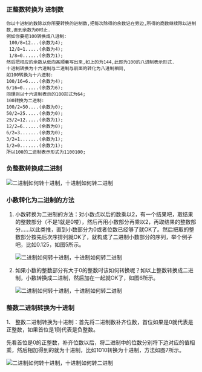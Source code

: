 ### 正整数转换为 进制数
```
你以十进制的数除以你所要转换的进制数,把每次除得的余数记在旁边,所得的商数继续除以进制数,直到余数为0时止.
例如你要把100转换成八进制:
 100/8=12...(余数为4);
 12/8=1.....(余数为4); 
 1/8=0......(余数为1); 
然后把相应的余数从低向高顺着写出来,如上的为144,此即为100的八进制表示形式. 
十进制转换为十六进制与二进制与前面的转化为八进制相同,
如100转换为十六进制: 
100/16=6....(余数为4);
6/16=0......(余数为6);
同理则以十六进制表示的100形式为64;
100转换为二进制:
100/2=50....(余数为0);
50/2=25.....(余数为0);
25/2=12.....(余数为1);
12/2=6......(余数为0);
6/2=3.......(余数为0);
3/2=1.......(余数为1);
1/2=0.......(余数为1);
所以100的二进制表示形式为1100100;
```
### 负整数转换成二进制
![二进制如何转十进制，十进制如何转二进制](https://exp-picture.cdn.bcebos.com/906dbbcadce8904832f4a744130e5f204371925f.jpg?x-bce-process=image%2Fresize%2Cm_lfit%2Cw_500%2Climit_1)

### 小数转化为二进制的方法
1.  小数转换为二进制的方法：对小数点以后的数乘以2，有一个结果吧，取结果的整数部分（不是1就是0喽），然后再用小数部分再乘以2，再取结果的整数部分……以此类推，直到小数部分为0或者位数已经够了就OK了。然后把取的整数部分按先后次序排列就OK了，就构成了二进制小数部分的序列，举个例子吧，比如0.125，如图5所示。
    
    ![二进制如何转十进制，十进制如何转二进制](https://exp-picture.cdn.bcebos.com/5e615d715fdb362080321d3aabc5260f88358d5f.jpg?x-bce-process=image%2Fresize%2Cm_lfit%2Cw_500%2Climit_1)
    
2.  
     如果小数的整数部分有大于0的整数时该如何转换呢？如以上整数转换成二进制，小数转换成二进制，然后加在一起就OK了，如图6所示。
    
    ![二进制如何转十进制，十进制如何转二进制](https://exp-picture.cdn.bcebos.com/2184380f8835dd8a66d695b403013870d541875f.jpg?x-bce-process=image%2Fresize%2Cm_lfit%2Cw_500%2Climit_1)

### 整数二进制转换为十进制

1、 整数二进制转换为十进制：首先将二进制数补齐位数，首位如果是0就代表是正整数，如果首位是1则代表是负整数。

先看首位是0的正整数，补齐位数以后，将二进制中的位数分别将下边对应的值相乘，然后相加得到的就为十进制，比如1010转换为十进制，方法如图7所示。

![二进制如何转十进制，十进制如何转二进制](https://exp-picture.cdn.bcebos.com/3931cb413a8ca608e307444fdb8c9bcec7f8fe5f.jpg?x-bce-process=image%2Fresize%2Cm_lfit%2Cw_500%2Climit_1)
<!--stackedit_data:
eyJoaXN0b3J5IjpbLTU2MjA0NTA2OCw4NjU2MjMxMDIsMTU5OT
E5MTQ3MCwtMTk3NjEwMTE0N119
-->